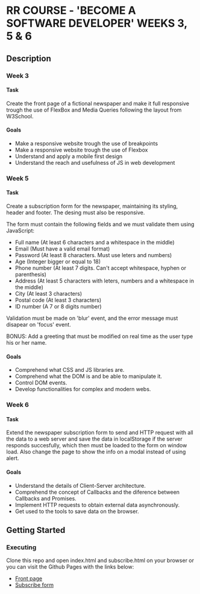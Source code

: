 # RR COURSE - 'BECOME A SOFTWARE DEVELOPER' WEEKS 3, 5 & 6
## Description
### Week 3
#### Task
Create the front page of a fictional newspaper and make it full responsive trough the use of FlexBox and Media Queries following the layout from W3School.
#### Goals
- Make a responsive website trough the use of breakpoints
- Make a responsive website trough the use of Flexbox
- Understand and apply a mobile first design
- Understand the reach and usefulness of JS in web development
### Week 5
#### Task
Create a subscription form for the newspaper, maintaining its styling, header and footer. The desing must also be responsive.

The form must contain the following fields and we must validate them using JavaScript:
- Full name (At least 6 characters and a whitespace in the middle)
- Email (Must have a valid email format)
- Password (At least 8 characters. Must use leters and numbers)
- Age (Integer bigger or equal to 18)
- Phone number (At least 7 digits. Can't accept whitespace, hyphen or parenthesis)
- Address (At least 5 characters with leters, numbers and a whitespace in the middle)
- City (At least 3 characters)
- Postal code (At least 3 characters)
- ID number (A 7 or 8 digits number)

Validation must be made on 'blur' event, and the error message must disapear on 'focus' event.

BONUS: Add a greeting that must be modified on real time as the user type his or her name.
#### Goals
- Comprehend what CSS and JS libraries are.
- Comprehend what the DOM is and be able to manipulate it.
- Control DOM events.
- Develop functionalities for complex and modern webs.
### Week 6
#### Task
Extend the newspaper subscription form to send and HTTP request with all the data to a web server and save the data in localStorage if the server responds succesfully, which then must be loaded to the form on window load. Also change the page to show the info on a modal instead of using alert.
#### Goals
- Understand the details of Client-Server architecture.
- Comprehend the concept of Callbacks and the diference between Callbacks and Promises.
- Implement HTTP requests to obtain external data asynchronously.
- Get used to the tools to save data on the browser.

## Getting Started
### Executing
Clone this repo and open index.html and subscribe.html on your browser or you can visit the Github Pages with the links below: 
- [Front page](https://nicomunoz909.github.io/BaSD-Week3/)
- [Subscribe form](https://nicomunoz909.github.io/BaSD-Week3/subscribe.html)
